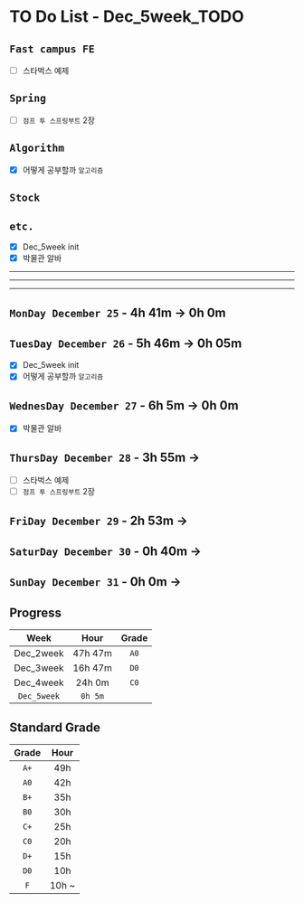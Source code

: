 # TO Do List - Dec_5week_TODO

## `Fast campus FE` 
- [ ] 스타벅스 예제

## `Spring`
- [ ] `점프 투 스프링부트` 2장

## `Algorithm`
- [x] 어떻게 공부할까 `알고리즘`

## `Stock`


## `etc.`
- [x] Dec_5week init 
- [x] 박물관 알바

---
---
---

## `MonDay December 25` - 4h 41m -> 0h 0m


## `TuesDay December 26` - 5h 46m -> 0h 05m
- [x] Dec_5week init 
- [x] 어떻게 공부할까 `알고리즘`

## `WednesDay December 27` - 6h 5m -> 0h 0m
- [x] 박물관 알바

## `ThursDay December 28` - 3h 55m ->
- [ ] 스타벅스 예제
- [ ] `점프 투 스프링부트` 2장

## `FriDay December 29` - 2h 53m ->


## `SaturDay December 30` - 0h 40m ->


## `SunDay December 31` - 0h 0m -> 


## Progress
| Week | Hour | Grade |
|:---:|:---:|:---:|
|Dec_2week|47h 47m|`A0`|
|Dec_3week|16h 47m|`D0`|
|Dec_4week|24h 0m|`C0`|
|`Dec_5week`|`0h 5m`||


## Standard Grade

| Grade | Hour |
|:---:|:---:|
|`A+`|49h|
|`A0`|42h|
|`B+`|35h|
|`B0`|30h|
|`C+`|25h|
|`C0`|20h|
|`D+`|15h|
|`D0`|10h|
|`F`|10h ~|


